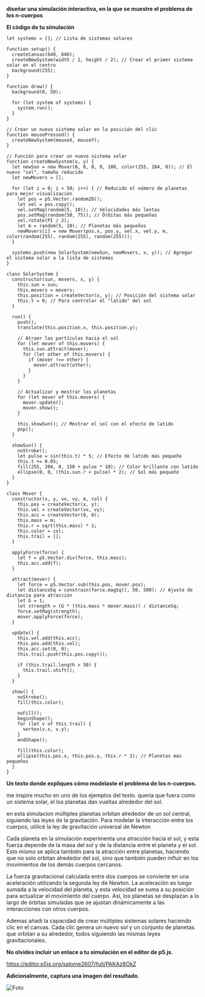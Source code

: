 **diseñar una simulación interactiva, en la que se muestre el problema de los n-cuerpos**

**El código de tu simulación**

```
let systems = []; // Lista de sistemas solares

function setup() {
  createCanvas(640, 640);
  createNewSystem(width / 2, height / 2); // Crear el primer sistema solar en el centro
  background(255);
}

function draw() {
  background(0, 50);

  for (let system of systems) {
    system.run();
  }
}

// Crear un nuevo sistema solar en la posición del clic
function mousePressed() {
  createNewSystem(mouseX, mouseY);
}

// Función para crear un nuevo sistema solar
function createNewSystem(x, y) {
  let newSun = new Mover(0, 0, 0, 0, 100, color(255, 204, 0)); // El nuevo "sol", tamaño reducido
  let newMovers = [];
  
  for (let i = 0; i < 50; i++) { // Reducido el número de planetas para mejor visualización
    let pos = p5.Vector.random2D();
    let vel = pos.copy();
    vel.setMag(random(5, 10)); // Velocidades más lentas
    pos.setMag(random(50, 75)); // Órbitas más pequeñas
    vel.rotate(PI / 2);
    let m = random(5, 10); // Planetas más pequeños
    newMovers[i] = new Mover(pos.x, pos.y, vel.x, vel.y, m, color(random(255), random(255), random(255)));
  }

  systems.push(new SolarSystem(newSun, newMovers, x, y)); // Agregar el sistema solar a la lista de sistemas
}

class SolarSystem {
  constructor(sun, movers, x, y) {
    this.sun = sun;
    this.movers = movers;
    this.position = createVector(x, y); // Posición del sistema solar
    this.t = 0; // Para controlar el "latido" del sol
  }

  run() {
    push();
    translate(this.position.x, this.position.y);

    // Atraer las partículas hacia el sol
    for (let mover of this.movers) {
      this.sun.attract(mover);
      for (let other of this.movers) {
        if (mover !== other) {
          mover.attract(other);
        }
      }
    }

    // Actualizar y mostrar los planetas
    for (let mover of this.movers) {
      mover.update();
      mover.show();
    }

    this.showSun(); // Mostrar el sol con el efecto de latido
    pop();
  }

  showSun() {
    noStroke();
    let pulse = sin(this.t) * 5; // Efecto de latido más pequeño
    this.t += 0.05;
    fill(255, 204, 0, 150 + pulse * 10); // Color brillante con latido
    ellipse(0, 0, (this.sun.r + pulse) * 2); // Sol más pequeño
  }
}

class Mover {
  constructor(x, y, vx, vy, m, col) {
    this.pos = createVector(x, y);
    this.vel = createVector(vx, vy);
    this.acc = createVector(0, 0);
    this.mass = m;
    this.r = sqrt(this.mass) * 1;
    this.color = col;
    this.trail = [];
  }

  applyForce(force) {
    let f = p5.Vector.div(force, this.mass);
    this.acc.add(f);
  }

  attract(mover) {
    let force = p5.Vector.sub(this.pos, mover.pos);
    let distanceSq = constrain(force.magSq(), 50, 500); // Ajuste de distancia para atracción
    let G = 1;
    let strength = (G * (this.mass * mover.mass)) / distanceSq;
    force.setMag(strength);
    mover.applyForce(force);
  }

  update() {
    this.vel.add(this.acc);
    this.pos.add(this.vel);
    this.acc.set(0, 0);
    this.trail.push(this.pos.copy());

    if (this.trail.length > 50) {
      this.trail.shift();
    }
  }

  show() {
    noStroke();
    fill(this.color);

    noFill();
    beginShape();
    for (let v of this.trail) {
      vertex(v.x, v.y);
    }
    endShape();

    fill(this.color);
    ellipse(this.pos.x, this.pos.y, this.r * 2); // Planetas más pequeños
  }
}
```

**Un texto donde expliques cómo modelaste el problema de los n-cuerpos.**

me inspire mucho en uno de los ejemplos del texto. queria que fuera como un sistema solar, el los planetas dan vueltas alrededor del sol. 

en esta simulacion múltiples planetas orbitan alrededor de un sol central, siguiendo las leyes de la gravitación. Para modelar la interacción entre los cuerpos, utilicé la ley de gravitación universal de Newton

Cada planeta en la simulación experimenta una atracción hacia el sol, y esta fuerza depende de la masa del sol y de la distancia entre el planeta y el sol. Esto mismo se aplica también para la atracción entre planetas, haciendo que no solo orbitan alrededor del sol, sino que también pueden influir en los movimientos de los demás cuerpos cercanos.

La fuerza gravitacional calculada entre dos cuerpos se convierte en una aceleración utilizando la segunda ley de Newton. La aceleración es luego sumada a la velocidad del planeta, y esta velocidad se suma a su posición para actualizar el movimiento del cuerpo. Así, los planetas se desplazan a lo largo de órbitas simuladas que se ajustan dinámicamente a las interacciones con otros cuerpos.

Ademas añadi la capacidad de crear múltiples sistemas solares haciendo clic en el canvas. Cada clic genera un nuevo sol y un conjunto de planetas que orbitan a su alrededor, todos siguiendo las mismas leyes gravitacionales.

**No olvides incluir un enlace a tu simulación en el editor de p5.js.**

https://editor.p5js.org/salome2607/full/PAKAz8OkZ 

**Adicionalmente, captura una imagen del resultado.**

![Foto](../../../../assets/unidad3/videoUni3.gif)



